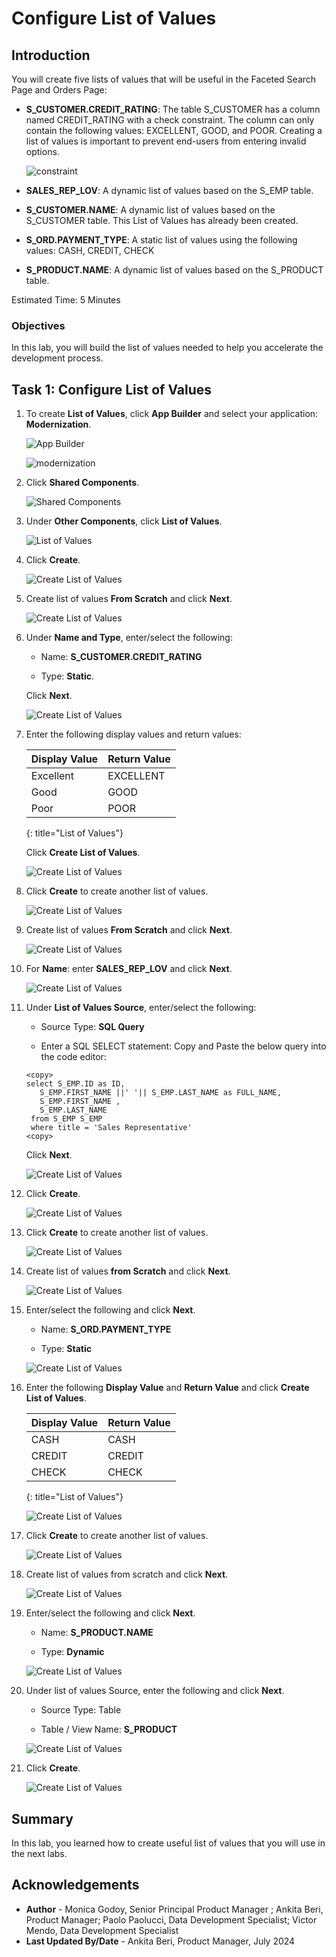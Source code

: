 # Configure List of Values

## Introduction

You will create five lists of values that will be useful in the Faceted Search Page and Orders Page:

- **S\_CUSTOMER.CREDIT\_RATING**: The table S\_CUSTOMER has a column named CREDIT\_RATING with a check constraint. The column can only contain the following values: EXCELLENT, GOOD, and POOR. Creating a list of values is important to prevent end-users from entering invalid options.

    ![constraint](images/constraint.png " ")

- **SALES\_REP\_LOV**: A dynamic list of values based on the S_EMP table.

- **S\_CUSTOMER.NAME**: A dynamic list of values based on the S_CUSTOMER table. This List of Values has already been created.

- **S\_ORD.PAYMENT\_TYPE**: A static list of values using the following values: CASH, CREDIT, CHECK

- **S\_PRODUCT.NAME**: A dynamic list of values based on the S_PRODUCT table.

Estimated Time: 5 Minutes

### Objectives

In this lab, you will build the list of values needed to help you accelerate the development process.

## Task 1: Configure List of Values

1. To create **List of Values**, click **App Builder** and select your application: **Modernization**.

    ![App Builder](images/app-builder1.png " ")

    ![modernization](images/modernization.png " ")

2. Click **Shared Components**.

    ![Shared Components](images/shared-comps.png " ")

3. Under **Other Components**, click **List of Values**.

    ![List of Values](images/lov1.png " ")

4. Click **Create**.

    ![Create List of Values](images/create-lov1.png " ")

5. Create list of values **From Scratch** and click **Next**.

    ![Create List of Values](images/scratch-lov.png " ")

6. Under **Name and Type**, enter/select the following:

    - Name: **S\_CUSTOMER.CREDIT\_RATING**

    - Type: **Static**.

    Click **Next**.

    ![Create List of Values](images/credit-rate-lov.png " ")

7. Enter the following display values and return values:

    | Display Value | Return Value |
    |---------------|--------------|
    |Excellent      | EXCELLENT |
    |Good           | GOOD |
    | Poor          | POOR |
    {: title="List of Values"}

    Click **Create List of Values**.

    ![Create List of Values](images/values-lov.png " ")

8. Click **Create** to create another list of values.

    ![Create List of Values](images/create-sales-rep-lov.png " ")

9. Create list of values **From Scratch** and click **Next**.

    ![Create List of Values](images/lov-scratch-next.png " ")

10. For **Name**: enter **SALES\_REP\_LOV** and click **Next**.

    ![Create List of Values](images/sales-rep-lov.png " ")

11. Under **List of Values Source**, enter/select the following:

    - Source Type: **SQL Query**

    - Enter a SQL SELECT statement: Copy and Paste the below query into the code editor:

    ```
    <copy>
    select S_EMP.ID as ID,
       S_EMP.FIRST_NAME ||' '|| S_EMP.LAST_NAME as FULL_NAME,
       S_EMP.FIRST_NAME ,
       S_EMP.LAST_NAME
     from S_EMP S_EMP
     where title = 'Sales Representative'
    <copy>
    ```
    Click **Next**.

    ![Create List of Values](images/sql-query1.png " ")

12. Click **Create**.

    ![Create List of Values](images/create-sales-lov.png " ")

13. Click **Create** to create another list of values.

    ![Create List of Values](images/create-lov-pay1.png " ")

14. Create list of values **from Scratch** and click **Next**.

    ![Create List of Values](images/lov-scratch-next.png " ")

15. Enter/select the following and click **Next**.

    - Name: **S\_ORD.PAYMENT\_TYPE**

    - Type: **Static**

    ![Create List of Values](images/name-static-next.png " ")

16. Enter the following **Display Value** and **Return Value** and click **Create List of Values**.

    | Display Value | Return Value |
    |---------------|--------------|
    |CASH           | CASH         |
    |CREDIT         | CREDIT       |
    |CHECK          | CHECK        |
    {: title="List of Values"}

    ![Create List of Values](images/display-return-create.png " ")

17. Click **Create** to create another list of values.

    ![Create List of Values](images/lov-product1.png " ")

18. Create list of values from scratch and click **Next**.

    ![Create List of Values](images/lov-scratch-next.png " ")

19. Enter/select the following and click **Next**.

    - Name: **S\_PRODUCT.NAME**

    - Type: **Dynamic**

    ![Create List of Values](images/name-dynamic-next.png " ")

20. Under list of values Source, enter the following and click **Next**.

    - Source Type: Table

    - Table / View Name: **S\_PRODUCT**

    ![Create List of Values](images/product-next.png " ")

21. Click **Create**.

    ![Create List of Values](images/create-product-lov.png " ")

## Summary

In this lab, you learned how to create useful list of values that you will use in the next labs.

## Acknowledgements

- **Author** - Monica Godoy, Senior Principal Product Manager ; Ankita Beri, Product Manager; Paolo Paolucci, Data Development Specialist; Victor Mendo, Data Development Specialist
- **Last Updated By/Date** - Ankita Beri, Product Manager, July 2024
